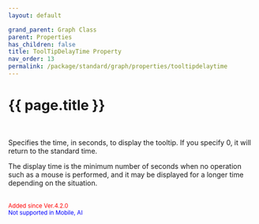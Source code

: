 ```yaml
---
layout: default

grand_parent: Graph Class
parent: Properties
has_children: false
title: ToolTipDelayTime Property
nav_order: 13
permalink: /package/standard/graph/properties/tooltipdelaytime
---
```

# {{ page.title }}

<br>

Specifies the time, in seconds, to display the tooltip. If you specify 0, it will return to the standard time.

The display time is the minimum number of seconds when no operation such as a mouse is performed, and it may be displayed for a longer time depending on the situation.

<br><small><span style="color:red">Added since Ver.4.2.0</span></small>
<br><small><span style="color:blue">Not supported in Mobile, AI</span></small>